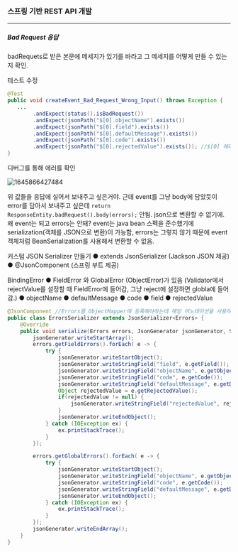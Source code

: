 <h3>스프링 기반 REST API 개발</h3>
<hr/>
<h5>Bad Request 응답</h5>

badRequets로 받은 본문에 메세지가 있기를 바라고 그 메세지를 어떻게 만들 수 있는지 확인.

테스트 수정

```java
@Test
public void createEvent_Bad_Request_Wrong_Input() throws Exception {
   ...
        .andExpect(status().isBadRequest())
        .andExpect(jsonPath("$[0].objectName").exists())
        .andExpect(jsonPath("$[0].field").exists())
        .andExpect(jsonPath("$[0].defaultMessage").exists())
        .andExpect(jsonPath("$[0].code").exists())
        .andExpect(jsonPath("$[0].rejectedValue").exists()); //$[0] 에러 배열이 나올거야. 응답에 이런 값들이 나오길 원해.
}
```

디버그를 통해 에러를 확인

![1645866427484](https://user-images.githubusercontent.com/43261300/155837332-077c7a9f-e809-4dbf-ae8b-836c71e46f39.png)

위 값들을 응답에 실어서 보내주고 싶은거야. 근데 event를 그냥 body에 담았듯이 error를 담아서 보내주고 싶은데 `return ResponseEntity.badRequest().body(errors);` 안됨. json으로 변환할 수 없기에. 왜 event는 되고 errors는 안돼? event는 java bean 스펙을 준수했기에 serialization(객체를 JSON으로 변환)이 가능함, errors는 그렇지 않기 때문에 event 객체처럼 BeanSerialization를 사용해서 변환할 수 없음.

커스텀 JSON Serializer 만들기
	● extends JsonSerializer (Jackson JSON 제공)
	● @JsonComponent (스프링 부트 제공)

BindingError
	● FieldError 와 GlobalError (ObjectError)가 있음 (Validator에서 rejectValue를 설정할 때 FieldError에 들어감, 그냥 reject에 설정하면 globla에 들어감.)
	● objectName
	● defaultMessage
	● code
	● field
	● rejectedValue

```java
@JsonComponent //Errors를 ObjectMapper에 등록해야하는데 해당 어노테이션을 사용하면 쉽게 등록 가능.
public class ErrorsSerializer extends JsonSerializer<Errors> {
    @Override
    public void serialize(Errors errors, JsonGenerator jsonGenerator, SerializerProvider serializerProvider) throws IOException {
        jsonGenerator.writeStartArray();
        errors.getFieldErrors().forEach( e -> {
            try {
                jsonGenerator.writeStartObject();
                jsonGenerator.writeStringField("field", e.getField());
                jsonGenerator.writeStringField("objectName", e.getObjectName());
                jsonGenerator.writeStringField("code", e.getCode());
                jsonGenerator.writeStringField("defaultMessage", e.getDefaultMessage());
                Object rejectedValue = e.getRejectedValue();
                if(rejectedValue != null) {
                    jsonGenerator.writeStringField("rejectedValue", rejectedValue.toString());
                }
                jsonGenerator.writeEndObject();
            } catch (IOException ex) {
                ex.printStackTrace();
            }
        });

        errors.getGlobalErrors().forEach( e -> {
            try {
                jsonGenerator.writeStartObject();
                jsonGenerator.writeStringField("objectName", e.getObjectName());
                jsonGenerator.writeStringField("code", e.getCode());
                jsonGenerator.writeStringField("defaultMessage", e.getDefaultMessage());
                jsonGenerator.writeEndObject();
            } catch (IOException ex) {
                ex.printStackTrace();
            }
        });
        jsonGenerator.writeEndArray();
    }
}
```


